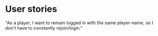 # User stories

"As a player, I want to remain logged in with the same player-name, so I don't have to constantly rejoin/login."
